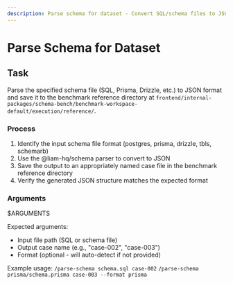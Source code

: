 ```yaml
---
description: Parse schema for dataset - Convert SQL/schema files to JSON benchmark datasets
---
```


# Parse Schema for Dataset

## Task

Parse the specified schema file (SQL, Prisma, Drizzle, etc.) to JSON format and save it to the benchmark reference directory at `frontend/internal-packages/schema-bench/benchmark-workspace-default/execution/reference/`.

### Process

1. Identify the input schema file format (postgres, prisma, drizzle, tbls, schemarb)
2. Use the @liam-hq/schema parser to convert to JSON
3. Save the output to an appropriately named case file in the benchmark reference directory
4. Verify the generated JSON structure matches the expected format

### Arguments

$ARGUMENTS

Expected arguments:

- Input file path (SQL or schema file)
- Output case name (e.g., "case-002", "case-003")
- Format (optional - will auto-detect if not provided)

Example usage:
`/parse-schema schema.sql case-002`
`/parse-schema prisma/schema.prisma case-003 --format prisma`